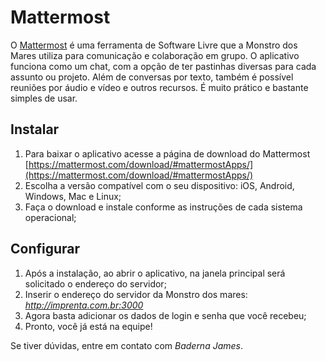 # Mattermost

O [Mattermost](https://mattermost.com/) é uma ferramenta de Software Livre que a Monstro dos Mares utiliza para comunicação e colaboração em grupo. O aplicativo funciona como um chat, com a opção de ter pastinhas diversas para cada assunto ou projeto. Além de conversas por texto, também é possível reuniões por áudio e vídeo e outros recursos. É muito prático e bastante simples de usar.

## Instalar

1. Para baixar o aplicativo acesse a página de download do Mattermost [https://mattermost.com/download/#mattermostApps/](https://mattermost.com/download/#mattermostApps/)
2. Escolha a versão compatível com o seu dispositivo: iOS, Android, Windows, Mac e Linux;
3. Faça o download e instale conforme as instruções de cada sistema operacional;

## Configurar

1. Após a instalação, ao abrir o aplicativo, na janela principal será solicitado o endereço do servidor;
2. Inserir o endereço do servidor da Monstro dos mares: _http://imprenta.com.br:3000_
3. Agora basta adicionar os dados de login e senha que você recebeu;
4. Pronto, você já está na equipe!

Se tiver dúvidas, entre em contato com _Baderna James_.
